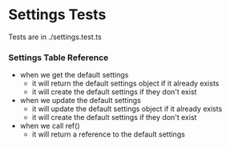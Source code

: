 # Settings Tests
Tests are in ./settings.test.ts

### Settings Table Reference 
- when we get the default settings
  - it will return the default settings object if it already exists
  - it will create the default settings if they don't exist
- when we update the default settings
  - it will update the default settings object if it already exists
  - it will create the default settings if they don't exist
- when we call ref()
  - it will return a reference to the default settings